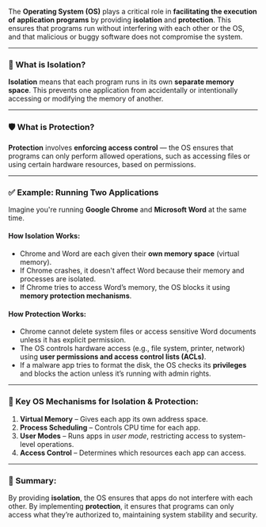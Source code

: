 The **Operating System (OS)** plays a critical role in **facilitating the execution of application programs** by providing **isolation** and **protection**. This ensures that programs run without interfering with each other or the OS, and that malicious or buggy software does not compromise the system.

---

### 🔐 What is **Isolation**?
**Isolation** means that each program runs in its own **separate memory space**. This prevents one application from accidentally or intentionally accessing or modifying the memory of another.

---

### 🛡️ What is **Protection**?
**Protection** involves **enforcing access control** — the OS ensures that programs can only perform allowed operations, such as accessing files or using certain hardware resources, based on permissions.

---

### ✅ Example: Running Two Applications

Imagine you're running **Google Chrome** and **Microsoft Word** at the same time.

#### **How Isolation Works:**
- Chrome and Word are each given their **own memory space** (virtual memory).
- If Chrome crashes, it doesn't affect Word because their memory and processes are isolated.
- If Chrome tries to access Word’s memory, the OS blocks it using **memory protection mechanisms**.

#### **How Protection Works:**
- Chrome cannot delete system files or access sensitive Word documents unless it has explicit permission.
- The OS controls hardware access (e.g., file system, printer, network) using **user permissions and access control lists (ACLs)**.
- If a malware app tries to format the disk, the OS checks its **privileges** and blocks the action unless it’s running with admin rights.

---

### 🔧 Key OS Mechanisms for Isolation & Protection:
1. **Virtual Memory** – Gives each app its own address space.
2. **Process Scheduling** – Controls CPU time for each app.
3. **User Modes** – Runs apps in *user mode*, restricting access to system-level operations.
4. **Access Control** – Determines which resources each app can access.

---

### 🧠 Summary:
By providing **isolation**, the OS ensures that apps do not interfere with each other. By implementing **protection**, it ensures that programs can only access what they’re authorized to, maintaining system stability and security.
